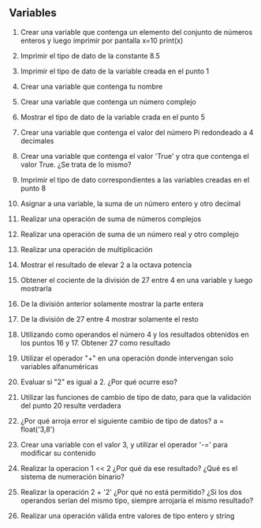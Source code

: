 ## Variables

1) Crear una variable que contenga un elemento del conjunto de números enteros y luego imprimir por pantalla
x=10
print(x)

2) Imprimir el tipo de dato de la constante 8.5

3) Imprimir el tipo de dato de la variable creada en el punto 1

4) Crear una variable que contenga tu nombre

5) Crear una variable que contenga un número complejo

6) Mostrar el tipo de dato de la variable crada en el punto 5

7) Crear una variable que contenga el valor del número Pi redondeado a 4 decimales

8) Crear una variable que contenga el valor 'True' y otra que contenga el valor True. ¿Se trata de lo mismo?

9) Imprimir el tipo de dato correspondientes a las variables creadas en el punto 8

10) Asignar a una variable, la suma de un número entero y otro decimal

11) Realizar una operación de suma de números complejos

12) Realizar una operación de suma de un número real y otro complejo

13) Realizar una operación de multiplicación

14) Mostrar el resultado de elevar 2 a la octava potencia

15) Obtener el cociente de la división de 27 entre 4 en una variable y luego mostrarla

16) De la división anterior solamente mostrar la parte entera

17) De la división de 27 entre 4 mostrar solamente el resto

18) Utilizando como operandos el número 4 y los resultados obtenidos en los puntos 16 y 17. Obtener 27 como resultado

19) Utilizar el operador "+" en una operación donde intervengan solo variables alfanuméricas

20) Evaluar si "2" es igual a 2. ¿Por qué ocurre eso?

21) Utilizar las funciones de cambio de tipo de dato, para que la validación del punto 20 resulte verdadera

22) ¿Por qué arroja error el siguiente cambio de tipo de datos? a = float('3,8')

23) Crear una variable con el valor 3, y utilizar el operador '-=' para modificar su contenido

24) Realizar la operacion 1 << 2 ¿Por qué da ese resultado? ¿Qué es el sistema de numeración binario?

25) Realizar la operación 2 + '2' ¿Por qué no está permitido? ¿Si los dos operandos serían del mismo tipo, siempre arrojaría el mismo resultado?

26) Realizar una operación válida entre valores de tipo entero y string
